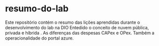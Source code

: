 # resumo-do-lab
Este repositório contém o resumo das lições aprendidas durante o desenvolvimento do lab na DIO
Entedido o conceito de nuvem pública, privada e híbrida . As diferenças das despesas CAPex e OPex. Também a operacionalidade do portal azure.

